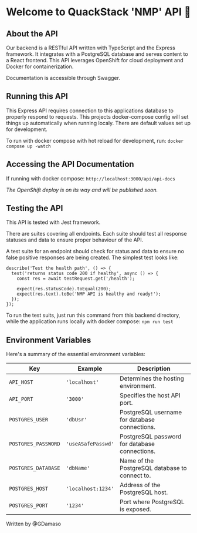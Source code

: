 # Welcome to QuackStack 'NMP' API 🚀

## About the API

Our backend is a RESTful API written with TypeScript and the Express framework. It integrates with a PostgreSQL database and serves content to a React frontend. This API leverages OpenShift for cloud deployment and Docker for containerization.

Documentation is accessible through Swagger.


## Running this API

This Express API requires connection to this applications database to properly respond to requests. This projects docker-compose config will set things up automatically when running localy. There are default values set up for development.

To run with docker compose with hot reload for development, run:
`docker compose up -watch`

## Accessing the API Documentation

If running with docker compose:
`http://localhost:3000/api/api-docs`

*The OpenShift deploy is on its way and will be published soon.*

## Testing the API

This API is tested with Jest framework.

There are suites covering all endpoints. Each suite should test all response statuses and data to ensure proper behaviour of the API.

A test suite for an endpoint should check for status and data to ensure no false positive responses are being created. 
The simplest test looks like:

```
describe('Test the health path', () => {
  test('returns status code 200 if healthy', async () => {
    const res = await testRequest.get('/health');

    expect(res.statusCode).toEqual(200);
    expect(res.text).toBe('NMP API is healthy and ready!');
  });
});
```

To run the test suits, just run this command from this backend directory, while the application runs locally with docker compose:
`npm run test`

## Environment Variables

Here's a summary of the essential environment variables:

| Key                 | Example            | Description                                    |
| ------------------- | ------------------ | ---------------------------------------------- |
| `API_HOST`          | `'localhost'`      | Determines the hosting environment.            |
| `API_PORT`          | `'3000'`           | Specifies the host API port.                   |
| `POSTGRES_USER`     | `'dbUsr'`          | PostgreSQL username for database connections.  |
| `POSTGRES_PASSWORD` | `'useASafePasswd'` | PostgreSQL password for database connections.  |
| `POSTGRES_DATABASE` | `'dbName'`         | Name of the PostgreSQL database to connect to. |
| `POSTGRES_HOST`     | `'localhost:1234'` | Address of the PostgreSQL host.                |
| `POSTGRES_PORT`     | `'1234'`           | Port where PostgreSQL is exposed.              |

Written by @GDamaso
